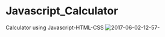# Javascript_Calculator
Calculator using Javascript-HTML-CSS
![2017-06-02-12-57-](https://cloud.githubusercontent.com/assets/21040125/26736224/31c510d0-4793-11e7-8998-a45a3472072c.png)
